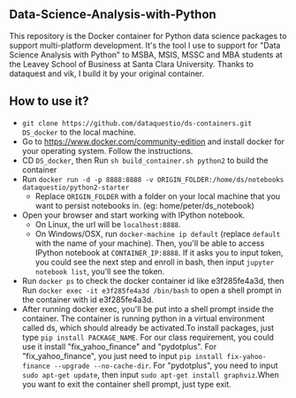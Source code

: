## Data-Science-Analysis-with-Python
This repository is the Docker container for Python data science packages to support multi-platform development. It's the tool I use to support for "Data Science Analysis with Python" to MSBA, MSIS, MSSC and MBA students at the Leavey School of Business at Santa Clara University. Thanks to dataquest and vik, I build it by your original container.

## How to use it?

* `git clone https://github.com/dataquestio/ds-containers.git DS_docker` to the local machine. 
* Go to https://www.docker.com/community-edition and install docker for your operating system. Follow the instructions.
* CD `DS_docker`, then Run `sh build_container.sh python2` to build the container
* Run `docker run -d -p 8888:8888 -v ORIGIN_FOLDER:/home/ds/notebooks dataquestio/python2-starter`
    * Replace `ORIGIN_FOLDER` with a folder on your local machine that you want to persist notebooks in. (eg: home/peter/ds_notebook)
* Open your browser and start working with IPython notebook.
    * On Linux, the url will be `localhost:8888`.
    * On Windows/OSX, run `docker-machine ip default` (replace `default` with the name of your machine).  Then, you'll be able to access IPython notebook at `CONTAINER_IP:8888`. If it asks you to input token, you could see the next step and enroll in bash, then input `jupyter notebook list`, you'll see the token.
* Run `docker ps` to check the docker container id like e3f285fe4a3d, then Run `docker exec -it e3f285fe4a3d /bin/bash` to open a shell prompt in the container with id e3f285fe4a3d. 
* After running docker exec, you'll be put into a shell prompt inside the container. The container is running python in a virtual environment called ds, which should already be activated.To install packages, just type `pip install PACKAGE_NAME`. For our class requirement, you could use it install "fix_yahoo_finance" and "pydotplus". For "fix_yahoo_finance", you just need to input `pip install fix-yahoo-finance --upgrade --no-cache-dir`. For "pydotplus", you need to input `sudo apt-get update`, then input `sudo apt-get install graphviz`.When you want to exit the container shell prompt, just type exit.





